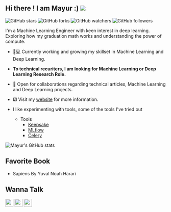 ## Hi there ! I am Mayur :) ![](https://komarev.com/ghpvc/?username=Mayurji)


![GitHub stars](https://img.shields.io/github/stars/Mayurji?style=social)
![GitHub forks](https://img.shields.io/github/forks/Mayurji/?style=social)
![GitHub watchers](https://img.shields.io/github/watchers/Mayurji/?style=social)
![GitHub followers](https://img.shields.io/github/followers/Mayurji?style=social)

I'm a Machine Learning Engineer with keen interest in deep learning. Exploring how my graduation math works and understanding the power of compute.

   * 👨💻 Currently working and growing my skillset in Machine Learning and Deep Learning.
   * **To technical recuriters, I am looking for Machine Learning or Deep Learning Research Role.**
   * 🤝 Open for collaborations regarding technical articles, Machine Learning and Deep Learning projects.
   * **☑** Visit my [website](https://mayurji.github.io/) for more information.
   * I like experimenting with tools, some of the tools I've tried out
     * Tools
       - [Keepsake](https://github.com/Mayurji/Tool-Experimentation/tree/main/Keepsake)
       - [MLflow](https://github.com/Mayurji/Tool-Experimentation/tree/main/MLflow)
       - [Celery](https://github.com/Mayurji/Tool-Experimentation/tree/main/MLops%20-%20ML%20%2B%20Flask%20%2B%20Celery)
     
     <!--* API Tools
       - [FastAPI](https://github.com/Mayurji/Model-Deployment/tree/master/Fastapi-Deployment)
       - [Sanic](https://github.com/Mayurji/Model-Deployment/tree/master/Sanic-Deployment)
       - [Flask](https://github.com/Mayurji/Model-Deployment/tree/master/Flask-Deployment)
  
      ## Latest Blog Post:
         * 📑 [Unsupervised Learning](mayurji.github.io/machine-learning/unsupervised%20Learning)
         * 📑 [Version Control System - Git](https://mayurji.github.io/blog/2021/04/01/VCS)
         * 📑 [Transformers - Visual Guide](https://mayurji.github.io/deep-learning/transformers)      
 
      -->
    

![Mayur's GitHub stats](https://github-readme-stats.vercel.app/api?username=mayurji&count_private=true&show_icons=true&theme=radical)

## Favorite Book
   * Sapiens By Yuval Noah Harari

## Wanna Talk 
<p>
<a href="https://twitter.com/mayur__22"><img src="https://img.shields.io/badge/twitter-%231DA1F2.svg?&style=for-the-badge&logo=twitter&logoColor=white" height=25></a> 
<a href="https://medium.com/mayur-ds"><img src="https://img.shields.io/badge/medium-%2312100E.svg?&style=for-the-badge&logo=medium&logoColor=white" height=25></a> 
<a href="https://linkedin.com/in/mayur-mle"><img src="https://img.shields.io/badge/-linkedin-blue?&style=for-the-badge&logo=linkedin&logoColor=white" height=25></a>
</p>
